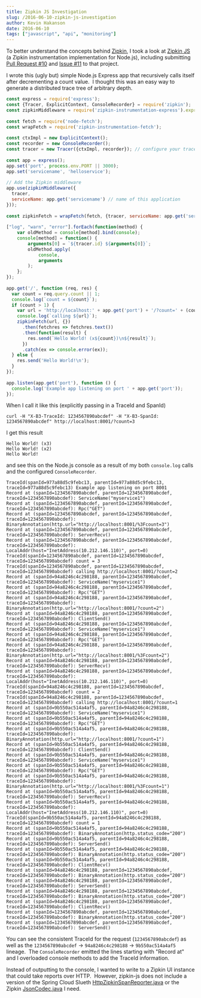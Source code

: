 ```yaml
---
title: Zipkin JS Investigation
slug: /2016-06-10-zipkin-js-investigation
author: Kevin Hakanson
date: 2016-06-10
tags: ["javascript", "api", "monitoring"]
---
```

To better understand the concepts behind [Zipkin](http://zipkin.io/), I took a look at [Zipkin JS](https://github.com/openzipkin/zipkin-js) (a Zipkin instrumentation implementation for Node.js), including submitting [Pull Request #10](https://github.com/openzipkin/zipkin-js/pull/10) and [Issue #11](https://github.com/openzipkin/zipkin-js/issues/11) to that project.

I wrote this (ugly but) simple Node.js Express app that recursively calls itself after decrementing a count value.  I thought this was an easy way to generate a distributed trace tree of arbitrary depth.

```javascript
const express = require('express');  
const {Tracer, ExplicitContext, ConsoleRecorder} = require('zipkin');  
const zipkinMiddleware = require('zipkin-instrumentation-express').expressMiddleware;  
  
const fetch = require('node-fetch');  
const wrapFetch = require('zipkin-instrumentation-fetch');  
  
const ctxImpl = new ExplicitContext();  
const recorder = new ConsoleRecorder();  
const tracer = new Tracer({ctxImpl, recorder}); // configure your tracer properly here  
  
const app = express();  
app.set('port', process.env.PORT || 3000);  
app.set('servicename', 'helloservice');  
  
// Add the Zipkin middleware  
app.use(zipkinMiddleware({  
  tracer,  
  serviceName: app.get('servicename') // name of this application  
}));  
  
const zipkinFetch = wrapFetch(fetch, {tracer, serviceName: app.get('servicename')});  
  
["log", "warn", "error"].forEach(function(method) {  
    var oldMethod = console[method].bind(console);  
    console[method] = function() {  
        arguments[0] = `${tracer.id} ${arguments[0]}`;  
        oldMethod.apply(  
            console,  
            arguments  
        );  
    };  
});  
  
app.get('/', function (req, res) {  
  var count = req.query.count || 1;  
  console.log(`count = ${count}`);  
  if (count > 1) {  
    var url = 'http://localhost:' + app.get('port') + '/?count=' + (count - 1);  
    console.log(`calling ${url}`);  
    zipkinFetch(url, {})  
      .then(fetchres => fetchres.text())  
      .then(function(result) {  
        res.send(`Hello World! (x${count})\n${result}`);  
      })  
      .catch(ex => console.error(ex));  
  } else {  
    res.send('Hello World!\n');  
  }    
});  
  
app.listen(app.get('port'), function () {  
  console.log('Example app listening on port ' + app.get('port'));  
});  
```

When I call it like this (explicitly passing in a TraceId and SpanId)

```
curl -H "X-B3-TraceId: 1234567890abcdef" -H "X-B3-SpanId: 1234567890abcdef" http://localhost:8001/?count=3
```

I get this result

```
Hello World! (x3)
Hello World! (x2)
Hello World!
```

and see this on the Node.js console as a result of my both `console.log` calls and the configured `ConsoleRecorder`.

```
TraceId(spanId=977a88d5c9febc13, parentId=977a88d5c9febc13, traceId=977a88d5c9febc13) Example app listening on port 8001  
Record at (spanId=1234567890abcdef, parentId=1234567890abcdef, traceId=1234567890abcdef): ServiceName("myservice1")  
Record at (spanId=1234567890abcdef, parentId=1234567890abcdef, traceId=1234567890abcdef): Rpc("GET")  
Record at (spanId=1234567890abcdef, parentId=1234567890abcdef, traceId=1234567890abcdef): BinaryAnnotation(http.url="http://localhost:8001/%3Fcount=3")  
Record at (spanId=1234567890abcdef, parentId=1234567890abcdef, traceId=1234567890abcdef): ServerRecv()  
Record at (spanId=1234567890abcdef, parentId=1234567890abcdef, traceId=1234567890abcdef): LocalAddr(host="InetAddress(10.212.146.110)", port=0)  
TraceId(spanId=1234567890abcdef, parentId=1234567890abcdef, traceId=1234567890abcdef) count = 3  
TraceId(spanId=1234567890abcdef, parentId=1234567890abcdef, traceId=1234567890abcdef) calling http://localhost:8001/?count=2  
Record at (spanId=94a8246c4c298188, parentId=1234567890abcdef, traceId=1234567890abcdef): ServiceName("myservice1")  
Record at (spanId=94a8246c4c298188, parentId=1234567890abcdef, traceId=1234567890abcdef): Rpc("GET")  
Record at (spanId=94a8246c4c298188, parentId=1234567890abcdef, traceId=1234567890abcdef): BinaryAnnotation(http.url="http://localhost:8001/?count=2")  
Record at (spanId=94a8246c4c298188, parentId=1234567890abcdef, traceId=1234567890abcdef): ClientSend()  
Record at (spanId=94a8246c4c298188, parentId=1234567890abcdef, traceId=1234567890abcdef): ServiceName("myservice1")  
Record at (spanId=94a8246c4c298188, parentId=1234567890abcdef, traceId=1234567890abcdef): Rpc("GET")  
Record at (spanId=94a8246c4c298188, parentId=1234567890abcdef, traceId=1234567890abcdef): BinaryAnnotation(http.url="http://localhost:8001/%3Fcount=2")  
Record at (spanId=94a8246c4c298188, parentId=1234567890abcdef, traceId=1234567890abcdef): ServerRecv()  
Record at (spanId=94a8246c4c298188, parentId=1234567890abcdef, traceId=1234567890abcdef): LocalAddr(host="InetAddress(10.212.146.110)", port=0)  
TraceId(spanId=94a8246c4c298188, parentId=1234567890abcdef, traceId=1234567890abcdef) count = 2  
TraceId(spanId=94a8246c4c298188, parentId=1234567890abcdef, traceId=1234567890abcdef) calling http://localhost:8001/?count=1  
Record at (spanId=9b550ac514a4af5, parentId=94a8246c4c298188, traceId=1234567890abcdef): ServiceName("myservice1")  
Record at (spanId=9b550ac514a4af5, parentId=94a8246c4c298188, traceId=1234567890abcdef): Rpc("GET")  
Record at (spanId=9b550ac514a4af5, parentId=94a8246c4c298188, traceId=1234567890abcdef): BinaryAnnotation(http.url="http://localhost:8001/?count=1")  
Record at (spanId=9b550ac514a4af5, parentId=94a8246c4c298188, traceId=1234567890abcdef): ClientSend()  
Record at (spanId=9b550ac514a4af5, parentId=94a8246c4c298188, traceId=1234567890abcdef): ServiceName("myservice1")  
Record at (spanId=9b550ac514a4af5, parentId=94a8246c4c298188, traceId=1234567890abcdef): Rpc("GET")  
Record at (spanId=9b550ac514a4af5, parentId=94a8246c4c298188, traceId=1234567890abcdef): BinaryAnnotation(http.url="http://localhost:8001/%3Fcount=1")  
Record at (spanId=9b550ac514a4af5, parentId=94a8246c4c298188, traceId=1234567890abcdef): ServerRecv()  
Record at (spanId=9b550ac514a4af5, parentId=94a8246c4c298188, traceId=1234567890abcdef): LocalAddr(host="InetAddress(10.212.146.110)", port=0)  
TraceId(spanId=9b550ac514a4af5, parentId=94a8246c4c298188, traceId=1234567890abcdef) count = 1  
Record at (spanId=9b550ac514a4af5, parentId=94a8246c4c298188, traceId=1234567890abcdef): BinaryAnnotation(http.status_code="200")  
Record at (spanId=9b550ac514a4af5, parentId=94a8246c4c298188, traceId=1234567890abcdef): ServerSend()  
Record at (spanId=9b550ac514a4af5, parentId=94a8246c4c298188, traceId=1234567890abcdef): BinaryAnnotation(http.status_code="200")  
Record at (spanId=9b550ac514a4af5, parentId=94a8246c4c298188, traceId=1234567890abcdef): ClientRecv()  
Record at (spanId=94a8246c4c298188, parentId=1234567890abcdef, traceId=1234567890abcdef): BinaryAnnotation(http.status_code="200")  
Record at (spanId=94a8246c4c298188, parentId=1234567890abcdef, traceId=1234567890abcdef): ServerSend()  
Record at (spanId=94a8246c4c298188, parentId=1234567890abcdef, traceId=1234567890abcdef): BinaryAnnotation(http.status_code="200")  
Record at (spanId=94a8246c4c298188, parentId=1234567890abcdef, traceId=1234567890abcdef): ClientRecv()  
Record at (spanId=1234567890abcdef, parentId=1234567890abcdef, traceId=1234567890abcdef): BinaryAnnotation(http.status_code="200")  
Record at (spanId=1234567890abcdef, parentId=1234567890abcdef, traceId=1234567890abcdef): ServerSend()  
```

You can see the consistent TraceId for the request (`1234567890abcdef`) as well as the `1234567890abcdef` -> `94a8246c4c298188` -> `9b550ac514a4af5` lineage.  The `ConsoleRecorder` emitted the lines starting with "Record at" and I overloaded console methods to add the TraceId information.

Instead of outputting to the console, I wanted to write to a Zipkin UI instance that could take reports over HTTP.  However, zipkin-js does not include a version of the Spring Cloud Slueth [HttpZipkinSpanReporter.java](https://github.com/spring-cloud/spring-cloud-sleuth/blob/2e2c8b3e17cbef809abf350f4960acdf14618d16/spring-cloud-sleuth-zipkin/src/main/java/org/springframework/cloud/sleuth/zipkin/HttpZipkinSpanReporter.java) or the Zipkin [JsonCodec.java](https://github.com/openzipkin/zipkin/blob/680170cf5ccce96d31cc3b6e1c1d430edf70e070/zipkin/src/main/java/zipkin/internal/JsonCodec.java) I need.
